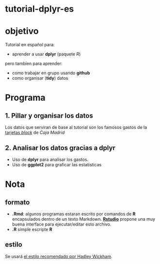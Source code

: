 tutorial-dplyr-es
=================

# objetivo 

Tutorial en español para:

 - aprender a usar **dplyr** (paquete *R*)
 
pero tambíen para aprender:

 - como trabajar en grupo usando **github**
 - como organisar (**tidy**) datos 

# Programa

## 1. Pillar y organisar los datos

Los datos que serviran de base al tutorial son los famosos gastos de la [tarjetas *black*](https://es.wikipedia.org/wiki/Caja_Madrid#Caso_de_las_Tarjetas_.22opacas.22) de *Caja Madrid*

## 2. Analisar los datos gracias a **dplyr**

- Uso de **dplyr** para analisar los gastos. 
- Uso de **ggplot2** para graficar las estatisticas

# Nota

## formato
 - **.Rmd**: algunos programas estaran escrito por comandos de **R** encapsulados dentro de un texto Markdown. **[Rstudio](https://support.rstudio.com/hc/en-us/articles/200552086-Using-R-Markdown)** propone una muy buena interface para ejecutar/editar esto archivo. 
 - **.R** simple escripte **R**

## estilo

Se usará [el estilo recomendado por Hadley Wickham](http://r-pkgs.had.co.nz/style.html).

